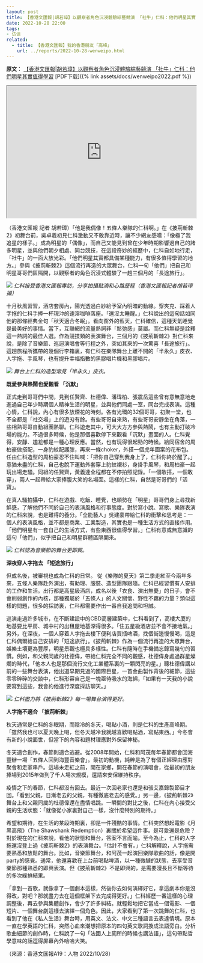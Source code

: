 ```yaml
---
layout: post
title: 【香港文匯報|胡若璋】以觀察者角色沉浸體驗綜藝競演 「社牛」仁科：他們明星其實值得學習
date: 2022-10-28 22:00
tags:
- 访谈
related:
  - title: 【香港文匯報】我的香港朋友「高峰」
    url: ../reports/2022-10-28-wenweipo.html
---
```


**原文**：
[【香港文匯報|胡若璋】以觀察者角色沉浸體驗綜藝競演 「社牛」仁科：他們明星其實值得學習](https://www.tkww.hk/a/202210/28/AP635b36b0e4b0a46902b90b70.html)
[PDF下载]({% link assets/docs/wenweipo2022.pdf %})

<div class="iframe-container">
<iframe class="responsive-iframe" src="https://player.tkww.hk/video-player/player.html?src=https://dw-media.tkww.hk/dams/dwcpk/video/202210/27/635a4cf3e4b03aa1237df313/f719daf7afad40cbb1454672d5036607.m3u8&amp;p=https://dw-media.tkww.hk/dams/dwcpk/image/202210/27/635a4cf3e4b03aa1237df313_s.jpg" scrolling="no" allowfullscreen="" data-from="damsvideo" data-videoid="635a4cfae4b03aa1237df315" data-mimetype="video" data-resourcesrc="https://dw-media.tkww.hk/dams/dwcpk/video/202210/27/635a4cf3e4b03aa1237df313/f719daf7afad40cbb1454672d5036607.m3u8" data-previewurl="https://dw-media.tkww.hk/dams/dwcpk/video/202210/27/635a4cf3e4b03aa1237df313/f719daf7afad40cbb1454672d5036607.m3u8" style="width: 100%; height: 351.563px;" width="300" height="150"></iframe>
</div>

（香港文匯報 記者 胡若璋）「他是我偶像！五條人樂隊的仁科啊。」在《披荊斬棘2》初舞台前，吳卓羲初見仁科激動又不敢靠近時，讓不少網友感嘆：「像極了我追星的樣子。」成為明星的「偶像」，而自己又能見到曾在少年時期影響過自己的諸多明星，並與他們朝夕相處、同台競技，在這段奇妙的經歷中，仁科自如地行走，「社牛」的一面大放光彩。「他們明星其實都具備某種能力，有很多值得學習的地方。」參與《披荊斬棘2》這個流行再造的大眾舞台，仁科一句「他們」把自己和明星哥哥們區隔開，以觀察者的角色沉浸式體驗了一趟三個月的「長途旅行」。

![](https://dw-media.tkww.hk/dams/dwproduct/image/202210/28/635b3583e4b03aa1237e13ae.jpg)
*仁科接受香港文匯報專訪，分享拍攝點滴和心路歷程（香港文匯報記者胡若璋攝）*

十月秋風習習，酒店套房內，陽光透過白紗給予室內明暗的動線。穿夾克、踩着人字拖的仁科手捧一杯現沖的速溶咖啡落座。「還沒太睡醒。」仁科說出的這句話如同他的那條經典金句「秋天適合冬眠」。看向窗外的藍天，仁科確信，這種天氣睡覺是最美好的事情。當下，互聯網的流量熱詞非「鬆弛感」莫屬。而仁科無疑是詮釋這一熱詞的最佳人選。作為競技類的表演舞台，三個月的《披荊斬棘2》對仁科來說，是除了音樂節、巡迴演唱會等行程之外，突如其來的一次驚喜「長途旅行」。這趟旅程所攜帶的幾個行李箱裏，有仁科在樂隊舞台上離不開的「半永久」皮衣、人字拖、手風琴，也有提升幸福指數的黑膠唱片機和黑膠唱片。

![](https://dw-media.tkww.hk/dams/dwproduct/image/202210/28/635b3583e4b03aa1237e13b2.jpg)
*舞台上仁科的造型常見「半永久」皮衣。*

**既愛參與熱鬧也愛觀看 「沉默」**

正式走到哥哥們中間，見到任賢齊、杜德偉、潘瑋柏、張震岳這些曾有意無意地走進過自己年少時期個人精神生活的明星，並與他們同處一室，同台完成表演。這種心情，仁科說，內心有很多放煙花的時刻。各有光環的32個哥哥，初聚一堂，也不全都是「社交場」上的遊刃有餘。有些哥哥自來熟，有些哥哥安靜坐在角落，一些相熟哥哥自動組團熱聊。仁科遊走其中，可大大方方參與熱鬧，也有主動打破冷場的能力。不過很多時候，他是那個喜歡停下來觀看「沉默」畫面的人。仁科覺得，安靜、尷尬都是一種心理反應。當然，也有玩得很起勁的時候。給同宿舍的周柏豪做搭配，一身豹紋配護膝，再來一條choker，外搭一個虎年圖案的花布包。任由仁科造型的周柏豪忍不住叫喊：「把你自己穿到我身上了，仁科你終於醒了。」意猶未盡的仁科，自己也脫下運動外套穿上豹紋襯衫，身掛手風琴，和周柏豪一起玩出場走騷。同組的任賢齊，黃義達全程都在不停拍照記錄。「一個敢搭，一個敢穿」，兩人一起帶給大家捧腹大笑的名場面。這樣的仁科，自然是哥哥們的「活寶」。

在真人騷拍攝中，仁科在遊戲、吃飯、睡覺，也順勢在「明星」哥哥們身上尋找新鮮感，了解他們不同於自己的表演風格和行事態度。對於寫小說、寫歌、樂隊表演的仁科來說，也是難得的養分。「全能藝人」吳建豪帶給仁科的衝擊和思考是：一個人的表演風格，並不都是商業、工業製造，其實也是一種生活方式的直接作用。「他們明星有一套自己的生活方式，有些東西很值得學習。」仁科有意或無意識的這句「他們」，似乎把自己和明星群體區隔開來。

![](https://dw-media.tkww.hk/dams/dwproduct/image/202210/28/635b3584e4b03aa1237e13b6.jpg)
*仁科認為音樂節的舞台更即興。*

**深夜穿人字拖去 「短途旅行」**

但成名後，被審視也成為仁科的日常。 從《樂隊的夏天》第二季走紅至今兩年多來，五條人樂隊赴外演出，有助理、服裝、造型團隊跟隨。仁科已經習慣有人安排的工作和生活。出行都是高星級酒店，成名以後「衣食、演出無憂」的日子，會不會削弱創作的內核，那種獨屬於「五條人」的人文關懷、野性不羈的力量？類似這樣的問題，很多的採訪裏，仁科都需要作出一番自我追問和坦誠。

巡演走過許多城市，在不斷建設中的CBD高層建築中，仁科看到了，高樓大廈的地基要比平房、城中村的出租屋地基深得很多。「住五星級酒店並不會不接地氣。」另外，在深夜，一個人穿着人字拖去樓下便利店買瓶啤酒，找個街邊慢慢喝，這是仁科偶爾給自己安排的「短途旅行」。《披荊斬棘》作為一個流行再造的大眾舞台，娛樂土壤更為豐厚，明星景觀也極具多樣性。仁科有隨時在手機備忘錄寫幾句的習慣。例如，和父親同歲的杜德偉，帶給仁科完全不同的觀感，杜德偉身處過群星燦爛的時代，「他本人也是那個流行文化工業體系裏的一顆閃亮的星。」聽杜德偉講以前的一些舞台表演，他出道早期見過的國際巨星，一首金曲製作背後的細節，這些零零碎碎的交談中，仁科形容自己是一塊亟待吸水的海綿，「如果有一天我的小說要寫到這些，我會約他進行深度採訪聊天。」

![](https://dw-media.tkww.hk/dams/dwproduct/image/202210/28/635b3585e4b03aa1237e13ba.jpg)
*仁科盡力將《披荊斬棘2》每一場舞台演得更好。*

**人字拖不適合 「披荊斬棘」**

秋天通常是仁科的冬眠期，而陰冷的冬天，喝點小酒，則是仁科的生產高峰期。「雖然我也可以夏天晚上喝，但冬天越冷我就越喜歡喝點酒，寫點東西。」今冬會有新的小說面世，但當下的內容和題材理應對外保留神秘。

冬天適合創作，春節則適合逃避。從2008年開始，仁科和阿茂每年春節都會回海豐辦一場「五條人回到海豐音樂會」。最初的動機，純粹是為了有個正經理由應對聚會和走家串戶。這場未走紅之前，開在家鄉，開在春節的演唱會，從最初的朋友捧場到2015年做到了千人場次規模，還請來安保維持秩序。

疫情之下的春節，仁科都沒有回去。最近一次回老家也還是和張艾嘉錄製節目才回。「看到父親，日漸老去的父親，有種徹底老去的感覺。」另一邊，《披荊斬棘2》舞台上和父親同歲的杜德偉還在盡情唱跳。一瞬間的對比之後，仁科在內心接受父親的生活狀態：「就像從小家裏對自己一樣，沒什麼特別的期待。」

希望和期待，在生活的某段時期裏，卻是一件殘酷的事情。仁科突然想起電影《月黑高飛》（The Shawshank Redemption）裏關於希望這件事。是可愛還是危險？對於現在的仁科來說，看他的狀態和舞台，答案不言而喻。至今為止，仁科的人字拖還沒登上過《披荊斬棘2》的表演舞台。「估計不會有。」仁科解釋說，人字拖需要熟悉和放鬆的舞台。比如，音樂節舞台，和阿茂一起演回樂隊歌曲的話，像是開party的感覺。通常，他還喜歡在上台前喝點啤酒，以一種微醺的狀態，去享受音樂節那種熟悉的即興表演。但《披荊斬棘2》不是即興的，是需要漫長且不斷等待的多次綵排結果。

「拿到一首歌，就像拿了一個劇本這樣，然後你去如何演繹好它，拿這劇本你是沒得改，對吧？那就盡力去在這個框架下去完成得更好。」仁科經歷一番這樣的心理調整後，再去參與集體創作，會少了許多糾結。就輕鬆地把它當成一個電影、一個短片、一個舞台劇這樣去演繹一個角色。因此，大家看到了第一次跳舞的仁科，也看到了他在《私人生活》舞台時，用英文、法文、中文三種語言去表達情境。原本一直在學英語的仁科，突然心血來潮想把原本的四句英文歌詞換成法語旁白。分析歌曲細節的創作時，仁科說了一句「法國人上廁所的時候也講法語」，這句帶點哲學意味的話逗得屏幕內外哈哈大笑。

（來源：香港文匯報A19：人物 2022/10/28）